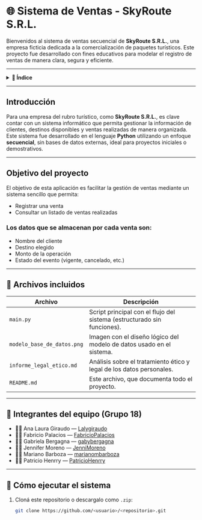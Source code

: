 # 🌐 Sistema de Ventas - SkyRoute S.R.L.

Bienvenidos al sistema de ventas secuencial de **SkyRoute S.R.L.**, una empresa ficticia dedicada a la comercialización de paquetes turísticos. Este proyecto fue desarrollado con fines educativos para modelar el registro de ventas de manera clara, segura y eficiente.

---

<details>
<summary><strong>📌 Índice</strong></summary>

- [ Introducción](#-introducción)
- [ Objetivo del proyecto](#-objetivo-del-proyecto)
- [ Archivos incluidos](#-archivos-incluidos)
- [ Integrantes del equipo](#-integrantes-del-equipo)
- [ Cómo ejecutar el sistema](#-cómo-ejecutar-el-sistema)
- [ Modelo de base de datos](#-modelo-de-base-de-datos)
- [ Informe legal y ético](#-informe-legal-y-ético)
- [ Recomendaciones adicionales](#-recomendaciones-adicionales)

</details>

---

## Introducción

Para una empresa del rubro turístico, como **SkyRoute S.R.L.**, es clave contar con un sistema informático que permita gestionar la información de clientes, destinos disponibles y ventas realizadas de manera organizada.  
Este sistema fue desarrollado en el lenguaje **Python** utilizando un enfoque **secuencial**, sin bases de datos externas, ideal para proyectos iniciales o demostrativos.

---

## Objetivo del proyecto

El objetivo de esta aplicación es facilitar la gestión de ventas mediante un sistema sencillo que permita:

- Registrar una venta
- Consultar un listado de ventas realizadas

### Los datos que se almacenan por cada venta son:

- Nombre del cliente
- Destino elegido
- Monto de la operación
- Estado del evento (vigente, cancelado, etc.)

---

## 📁 Archivos incluidos

| Archivo                      | Descripción                                                                 |
|-----------------------------|-----------------------------------------------------------------------------|
| `main.py`                   | Script principal con el flujo del sistema (estructurado sin funciones).     |
| `modelo_base_de_datos.png`  | Imagen con el diseño lógico del modelo de datos usado en el sistema.        |
| `informe_legal_etico.md`    | Análisis sobre el tratamiento ético y legal de los datos personales.        |
| `README.md`                 | Este archivo, que documenta todo el proyecto.                              |

---

## 👥 Integrantes del equipo (Grupo 18)

- 👩‍💻 Ana Laura Giraudo — [Lalygiraudo](https://github.com/Lalygiraudo)
- 👨‍💻 Fabricio Palacios — [FabricioPalacios](https://github.com/FabricioPalacios)
- 👩‍💻 Gabriela Bergagna — [gabybergagna](https://github.com/gabybergagna)
- 👩‍💻 Jennifer Moreno — [JenniMoreno](https://github.com/JenniMoreno)
- 👨‍💻 Mariano Barboza — [marianombarboza](https://github.com/marianombarboza)
- 👨‍💻 Patricio Henrry — [PatricioHenrry](https://github.com/PatricioHenrry)

---

## 🚀 Cómo ejecutar el sistema

1. Cloná este repositorio o descargalo como `.zip`:
   ```bash
   git clone https://github.com/<usuario>/<repositorio>.git
